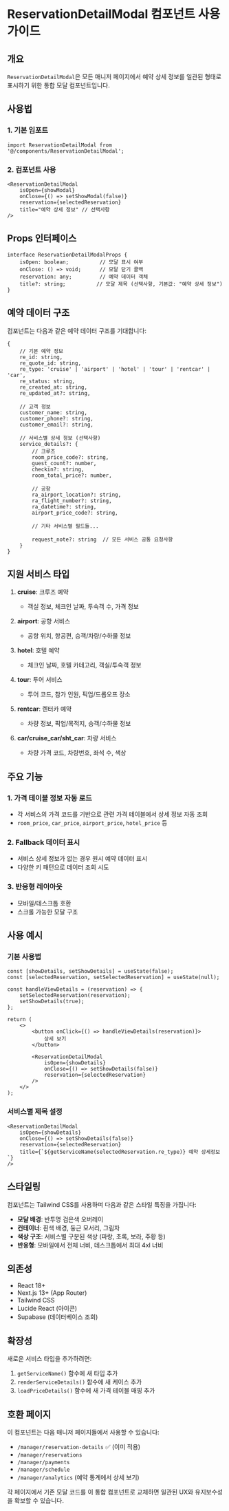 # ReservationDetailModal 컴포넌트 사용 가이드

## 개요
`ReservationDetailModal`은 모든 매니저 페이지에서 예약 상세 정보를 일관된 형태로 표시하기 위한 통합 모달 컴포넌트입니다.

## 사용법

### 1. 기본 임포트
```tsx
import ReservationDetailModal from '@/components/ReservationDetailModal';
```

### 2. 컴포넌트 사용
```tsx
<ReservationDetailModal
    isOpen={showModal}
    onClose={() => setShowModal(false)}
    reservation={selectedReservation}
    title="예약 상세 정보" // 선택사항
/>
```

## Props 인터페이스

```tsx
interface ReservationDetailModalProps {
    isOpen: boolean;          // 모달 표시 여부
    onClose: () => void;      // 모달 닫기 콜백
    reservation: any;         // 예약 데이터 객체
    title?: string;          // 모달 제목 (선택사항, 기본값: "예약 상세 정보")
}
```

## 예약 데이터 구조

컴포넌트는 다음과 같은 예약 데이터 구조를 기대합니다:

```tsx
{
    // 기본 예약 정보
    re_id: string,
    re_quote_id: string,
    re_type: 'cruise' | 'airport' | 'hotel' | 'tour' | 'rentcar' | 'car',
    re_status: string,
    re_created_at: string,
    re_updated_at?: string,
    
    // 고객 정보
    customer_name: string,
    customer_phone?: string,
    customer_email?: string,
    
    // 서비스별 상세 정보 (선택사항)
    service_details?: {
        // 크루즈
        room_price_code?: string,
        guest_count?: number,
        checkin?: string,
        room_total_price?: number,
        
        // 공항
        ra_airport_location?: string,
        ra_flight_number?: string,
        ra_datetime?: string,
        airport_price_code?: string,
        
        // 기타 서비스별 필드들...
        
        request_note?: string  // 모든 서비스 공통 요청사항
    }
}
```

## 지원 서비스 타입

1. **cruise**: 크루즈 예약
   - 객실 정보, 체크인 날짜, 투숙객 수, 가격 정보
   
2. **airport**: 공항 서비스
   - 공항 위치, 항공편, 승객/차량/수하물 정보
   
3. **hotel**: 호텔 예약
   - 체크인 날짜, 호텔 카테고리, 객실/투숙객 정보
   
4. **tour**: 투어 서비스
   - 투어 코드, 참가 인원, 픽업/드롭오프 장소
   
5. **rentcar**: 렌터카 예약
   - 차량 정보, 픽업/목적지, 승객/수하물 정보
   
6. **car/cruise_car/sht_car**: 차량 서비스
   - 차량 가격 코드, 차량번호, 좌석 수, 색상

## 주요 기능

### 1. 가격 테이블 정보 자동 로드
- 각 서비스의 가격 코드를 기반으로 관련 가격 테이블에서 상세 정보 자동 조회
- `room_price`, `car_price`, `airport_price`, `hotel_price` 등

### 2. Fallback 데이터 표시
- 서비스 상세 정보가 없는 경우 원시 예약 데이터 표시
- 다양한 키 패턴으로 데이터 조회 시도

### 3. 반응형 레이아웃
- 모바일/데스크톱 호환
- 스크롤 가능한 모달 구조

## 사용 예시

### 기본 사용법
```tsx
const [showDetails, setShowDetails] = useState(false);
const [selectedReservation, setSelectedReservation] = useState(null);

const handleViewDetails = (reservation) => {
    setSelectedReservation(reservation);
    setShowDetails(true);
};

return (
    <>
        <button onClick={() => handleViewDetails(reservation)}>
            상세 보기
        </button>
        
        <ReservationDetailModal
            isOpen={showDetails}
            onClose={() => setShowDetails(false)}
            reservation={selectedReservation}
        />
    </>
);
```

### 서비스별 제목 설정
```tsx
<ReservationDetailModal
    isOpen={showDetails}
    onClose={() => setShowDetails(false)}
    reservation={selectedReservation}
    title={`${getServiceName(selectedReservation.re_type)} 예약 상세정보`}
/>
```

## 스타일링

컴포넌트는 Tailwind CSS를 사용하며 다음과 같은 스타일 특징을 가집니다:

- **모달 배경**: 반투명 검은색 오버레이
- **컨테이너**: 흰색 배경, 둥근 모서리, 그림자
- **색상 구조**: 서비스별 구분된 색상 (파랑, 초록, 보라, 주황 등)
- **반응형**: 모바일에서 전체 너비, 데스크톱에서 최대 4xl 너비

## 의존성

- React 18+
- Next.js 13+ (App Router)
- Tailwind CSS
- Lucide React (아이콘)
- Supabase (데이터베이스 조회)

## 확장성

새로운 서비스 타입을 추가하려면:

1. `getServiceName()` 함수에 새 타입 추가
2. `renderServiceDetails()` 함수에 새 케이스 추가
3. `loadPriceDetails()` 함수에 새 가격 테이블 매핑 추가

## 호환 페이지

이 컴포넌트는 다음 매니저 페이지들에서 사용할 수 있습니다:

- `/manager/reservation-details` ✅ (이미 적용)
- `/manager/reservations`
- `/manager/payments`
- `/manager/schedule`
- `/manager/analytics` (예약 통계에서 상세 보기)

각 페이지에서 기존 모달 코드를 이 통합 컴포넌트로 교체하면 일관된 UX와 유지보수성을 확보할 수 있습니다.
